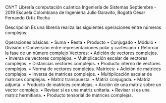 CNYT 
Librería computación cuántica
Ingeniería de Sistemas
Septiembre - 2019
Escuela Colombiana de Ingeniería Julio Garavito, Bogotá
César Fernando Ortiz Rocha

Descripción
Es una librería realiza las siguientes operaciones entre números complejos:

Operaciones básicas:
• Suma
• Resta
• Producto
• Conjugado
• Módulo
• División
• Conversión entre representaciones polar y cartesiano
• Retornar la fase de un número complejo
Vectores:
• Adición de vectores complejos.
• Inversa de vectores complejos.
• Multiplicación escalar de vectores complejos.
• Distancias vectores complejos.
• Producto interno de vectores complejos.
• Norma de vectores complejos.
Matrices:
• Adición de matrices complejos.
• Inversa de matrices complejos.
• Multiplicación escalar de matrices complejas.
• Matriz transpuesta.
• Matriz conjugada.
• Matriz adjunta.
• Producto de matrices complejas.
• Acción de una matriz sobre un vector complejo.
• Revisar si es una matriz unitaria.
• Revisar si es una matriz hermitiana.
• Producto tensorial de matrices complejas.
